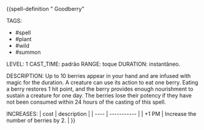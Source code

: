 {{spell-definition " Goodberry"

TAGS:
- #spell
- #plant
- #wild
- #summon

LEVEL: 1
CAST_TIME: padrão
RANGE: toque
DURATION: instantâneo.

DESCRIPTION:
Up to 10 berries appear in your hand and are infused with magic for the duration. A creature can use its action to eat one berry. Eating a berry restores 1 hit point, and the berry provides enough nourishment to sustain a creature for one day. The berries lose their potency if they have not been consumed within 24 hours of the casting of this spell.

INCREASES:
| cost | description |
| ---- | ----------- |
| +1 PM | Increase the number of berries by 2. |
}}
